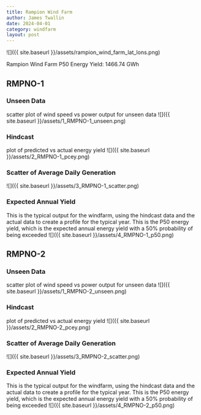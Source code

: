 ```yaml
---
title: Rampion Wind Farm
author: James Twallin
date: 2024-04-01
category: windfarm
layout: post
---
```

![]({{ site.baseurl }}/assets/rampion_wind_farm_lat_lons.png)

Rampion Wind Farm P50 Energy Yield: 1466.74 GWh

RMPNO-1
-------------
### Unseen Data 
scatter plot of wind speed vs power output for unseen data
![]({{ site.baseurl }}/assets/1_RMPNO-1_unseen.png)
### Hindcast 
plot of predicted vs actual energy yield
![]({{ site.baseurl }}/assets/2_RMPNO-1_pcey.png)
### Scatter of Average Daily Generation 

![]({{ site.baseurl }}/assets/3_RMPNO-1_scatter.png)
### Expected Annual Yield 
This is the typical output for the windfarm, using the hindcast data and the actual data to create a profile for the typical year. This is the P50 energy yield, which is the expected annual energy yield with a 50% probability of being exceeded
![]({{ site.baseurl }}/assets/4_RMPNO-1_p50.png)

RMPNO-2
-------------
### Unseen Data 
scatter plot of wind speed vs power output for unseen data
![]({{ site.baseurl }}/assets/1_RMPNO-2_unseen.png)
### Hindcast 
plot of predicted vs actual energy yield
![]({{ site.baseurl }}/assets/2_RMPNO-2_pcey.png)
### Scatter of Average Daily Generation 

![]({{ site.baseurl }}/assets/3_RMPNO-2_scatter.png)
### Expected Annual Yield 
This is the typical output for the windfarm, using the hindcast data and the actual data to create a profile for the typical year. This is the P50 energy yield, which is the expected annual energy yield with a 50% probability of being exceeded
![]({{ site.baseurl }}/assets/4_RMPNO-2_p50.png)

